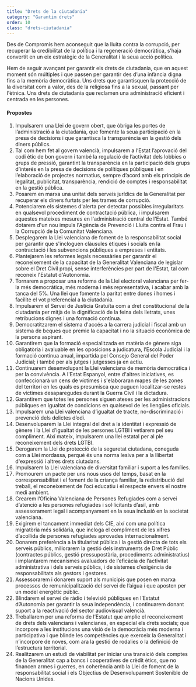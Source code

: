 ```yaml
---
title: "Drets de la ciutadania"
category: "Garantim drets"
order: 10
class: "drets-ciutadania"
---
```


<div class="programa-intro">

Des de Compromís hem aconseguit que la lluita contra la corrupció, per recuperar la credibilitat de la política i la regeneració democràtica, s’haja convertit en un eix estratègic de la Generalitat i la seua acció política.

Hem de seguir avançant per garantir els drets de ciutadania, que en aquest moment són múltiples i que passen per garantir des d’una infància digna fins a la memòria democràtica. Uns drets que garantisquen la protecció de la diversitat com a valor, des de la religiosa fins a la sexual, passant per l'ètnica. Uns drets de ciutadania que reclamen una administració eficient i centrada en les persones.

</div>

<div class="programa-box">

#### Propostes

1.	Impulsarem una Llei de govern obert, que òbriga les portes de l’administració a la ciutadania, que fomente la seua participació en la presa de decisions i que garantisca la transparència en la gestió dels diners públics.
2.	Tal com hem fet al govern valencià, impulsarem a l’Estat l’aprovació del codi ètic de bon govern i també la regulació de l’activitat dels lobbies o grups de pressió, garantint la transparència en la participació dels grups d’interés en la presa de decisions de polítiques públiques i en l’elaboració de projectes normatius, sempre d’acord amb els principis de legalitat, publicitat, transparència, rendició de comptes i responsabilitat en la gestió pública.
3.	Posarem en marxa una unitat dels serveis jurídics de la Generalitat per recuperar els diners furtats per les trames de corrupció.
4.	Potenciarem els sistemes d'alerta per detectar possibles irregularitats en qualsevol procediment de contractació pública, i impulsarem aquestes mateixes mesures en l'administració central de l'Estat. També dotarem d'un nou impuls l'Agència de Prevenció i Lluita contra el Frau i la Corrupció de la Comunitat Valenciana.
5.	Desplegarem la Llei valenciana de foment de la responsabilitat social per garantir que s'incloguen clàusules ètiques i socials en la contractació i les subvencions públiques a empreses i entitats.
6.	Plantejarem les reformes legals necessàries per garantir el reconeixement de la capacitat de la Generalitat Valenciana de legislar sobre el Dret Civil propi, sense interferències per part de l'Estat, tal com reconeix l'Estatut d'Autonomia.
7.	Tornarem a proposar una reforma de la Llei electoral valenciana per fer-la més democràtica, més moderna i més representativa, i acabar amb la tanca del 5%. Una llei que fomente la paritat entre dones i homes i facilite el vot preferencial a la ciutadania.
8.	Impulsarem el Servei de Justícia Gratuïta com a dret constitucional de la ciutadania per mitjà de la dignificació de la feina dels lletrats, unes retribucions dignes i una formació contínua.
9.	Democratitzarem el sistema d'accés a la carrera judicial i fiscal amb un sistema de beques que premie la capacitat i no la situació econòmica de la persona aspirant.
10.	Garantirem que la formació especialitzada en matèria de gènere siga obligatòria i avaluable en les oposicions a judicatura, l’Escola Judicial i la formació contínua anual, impartida pel Consejo General del Poder Judicial; i també  per als jutges i jutgesses ja en actiu.
11.	Continuarem desenvolupant la Llei valenciana de memòria democràtica i per la convivència. A l'Estat Espanyol, entre d'altres iniciatives, es confeccionarà un cens de víctimes i s'elaboraran mapes de les zones del territori en les quals es presumisca que puguen localitzar-se restes de víctimes desaparegudes durant la Guerra Civil i la dictadura. 
12.	Garantirem que totes les persones siguen ateses per les administracions públiques en igualtat de condicions en qualsevol de les llengües oficials. 
13.	Impulsarem una Llei valenciana d’igualtat de tracte, no-discriminació i prevenció dels delictes d’odi.
14.	Desenvoluparem la Llei integral del dret a la identitat i expressió de gènere i la Llei d’igualtat de les persones LGTBI i vetlarem pel seu compliment. Així mateix, impulsarem una llei estatal per al ple reconeixement dels drets LGTBI.
15.	Derogarem la Llei de protecció de la seguretat ciutadana, coneguda com a Llei mordassa, perquè és una norma lesiva per a la llibertat d'expressió i altres drets ciutadans.
16.	Impulsarem la Llei valenciana de diversitat familiar i suport a les famílies.
17.	Promourem un pacte per uns nous usos del temps, basat en la corresponsabilitat i el foment de la criança familiar, la redistribució del treball,  el reconeixement de l’oci educatiu i el respecte envers el nostre medi ambient.
18.	Crearem l’Oficina Valenciana de Persones Refugiades com a servei d’atenció a les persones refugiades i sol·licitants d’asil, amb assessorament legal i acompanyament en la seua inclusió en la societat valenciana.
19.	Exigirem el tancament immediat dels CIE, així com una política migratòria més solidària, que incloga el compliment de les xifres d’acollida de persones refugiades aprovades internacionalment.
20.	Donarem preferència a la titularitat pública i la gestió directa de tots els serveis públics, millorarem la gestió dels instruments de Dret Públic (contractes públics, gestió pressupostària, procediments administratius) i implantarem mecanismes avaluadors de l’eficàcia de l’activitat administrativa i dels serveis públics, i de sistemes d’exigència de responsabilitats als gestors i gestores.
21.	Assessorarem i donarem suport als municipis que posen en marxa processos de remunicipalització del servei de l’aigua i que aposten per un model energètic públic.
22.	Blindarem el servei de ràdio i televisió públiques en l’Estatut d’Autonomia per garantir la seua independència, i continuarem donant suport a la reactivació del sector audiovisual valencià.
23.	Treballarem per una reforma de l’Estatut que amplie el reconeixement de drets dels valencians i valencianes, en especial els drets socials; que incorpore a les institucions una visió de la democràcia més moderna i participativa i que blinde les competències que exerceix la Generalitat i n’incorpore de noves, com ara la gestió de rodalies o la definició de l’estructura territorial.
24.	Realitzarem un estudi de viabilitat per iniciar una transició dels comptes de la Generalitat cap a bancs i cooperatives de crèdit ètics, que no financen armes i guerres, en coherència amb la Llei de foment de la responsabilitat social i els Objectius de Desenvolupament Sostenible de Nacions Unides.

</div>